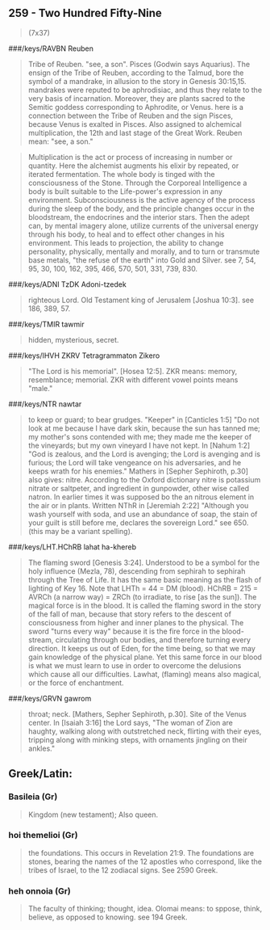 ## 259 - Two Hundred Fifty-Nine
> (7x37)

###/keys/RAVBN Reuben
> Tribe of Reuben. "see, a son". Pisces (Godwin says
Aquarius). The ensign of the Tribe of Reuben, according to the
Talmud, bore the symbol of a mandrake, in allusion to the story
in Genesis 30:15,15. mandrakes were reputed to be aphrodisiac,
and thus they relate to the very basis of incarnation. Moreover,
they are plants sacred to the Semitic goddess corresponding to
Aphrodite, or Venus. here is a connection between the Tribe of
Reuben and the sign Pisces, because Venus is exalted in Pisces.
Also assigned to alchemical multiplication, the 12th and last
stage of the Great Work. Reuben mean: "see, a son."

> Multiplication is the act or process of increasing in number or
quantity. Here the alchemist augments his elixir by repeated, or
iterated fermentation. The whole body is tinged with the
consciousness of the Stone. Through the Corporeal Intelligence a
body is built suitable to the Life-power's expression in any
environment. Subconsciousness is the active agency of the process
during the sleep of the body, and the principle changes occur in
the bloodstream, the endocrines and the interior stars. Then the
adept can, by mental imagery alone, utilize currents of the
universal energy through his body, to heal and to effect other
changes in his environment. This leads to projection, the ability
to change personality, physically, mentally and morally, and to
turn or transmute base metals, "the refuse of the earth" into
Gold and Silver. see 7, 54, 95, 30, 100, 162, 395, 466, 570, 501,
331, 739, 830.

###/keys/ADNI TzDK Adoni-tzedek
> righteous Lord. Old Testament king of
Jerusalem [Joshua 10:3]. see 186, 389, 57.

###/keys/TMIR tawmir
> hidden, mysterious, secret.

###/keys/IHVH ZKRV Tetragrammaton Zikero
> "The Lord is his memorial".
[Hosea 12:5]. ZKR means: memory, resemblance; memorial. ZKR with
different vowel points means "male."

###/keys/NTR nawtar
> to keep or guard; to bear grudges. "Keeper" in
[Canticles 1:5] "Do not look at me because I have dark skin,
because the sun has tanned me; my mother's sons contended with
me; they made me the keeper of the vineyards; but my own vineyard
I have not kept. In [Nahum 1:2] "God is zealous, and the Lord is
avenging; the Lord is avenging and is furious; the Lord will take
vengeance on his adversaries, and he keeps wrath for his
enemies." Mathers in [Sepher Sephiroth, p.30] also gives: nitre.
According to the Oxford dictionary nitre is potassium nitrate or
saltpeter, and ingredient in gunpowder, other wise called natron.
In earlier times it was supposed bo the an nitrous element in the
air or in plants. Written NThR in [Jeremiah 2:22] "Although you
wash yourself with soda, and use an abundance of soap, the stain
of your guilt is still before me, declares the sovereign Lord."
see 650. (this may be a variant spelling).

###/keys/LHT.HChRB lahat ha-khereb
> The flaming sword [Genesis 3:24].
Understood to be a symbol for the holy influence (Mezla, 78),
descending from sephirah to sephirah through the Tree of Life. It
has the same basic meaning as the flash of lighting of Key 16.
Note that LHTh = 44 = DM (blood). HChRB = 215 = AVRCh (a narrow
way) = ZRCh (to irradiate, to rise [as the sun]). The magical
force is in the blood. It is called the flaming sword in the
story of the fall of man, because that story refers to the
descent of consciousness from higher and inner planes to the
physical. The sword "turns every way" because it is the fire
force in the blood-stream, circulating through our bodies, and
therefore turning every direction. It keeps us out of Eden, for
the time being, so that we may gain knowledge of the physical
plane. Yet this same force in our blood is what we must learn to
use in order to overcome the delusions which cause all our
difficulties. Lawhat, (flaming) means also magical, or the force
of enchantment.

###/keys/GRVN gawrom
> throat; neck. [Mathers, Sepher Sephiroth, p.30].
Site of the Venus center. In [Isaiah 3:16] the Lord says, "The
woman of Zion are haughty, walking along with outstretched neck,
flirting with their eyes, tripping along with minking steps, with
ornaments jingling on their ankles."

## Greek/Latin:

### Basileia (Gr)
> Kingdom (new testament); Also queen.

### hoi themelioi (Gr)
> the foundations. This occurs in Revelation
21:9. The foundations are stones, bearing the names of the 12
apostles who correspond, like the tribes of Israel, to the 12
zodiacal signs. See 2590 Greek.

### heh onnoia (Gr)
> The faculty of thinking; thought, idea. Olomai
means: to sppose, think, believe, as opposed to knowing. see 194
Greek.